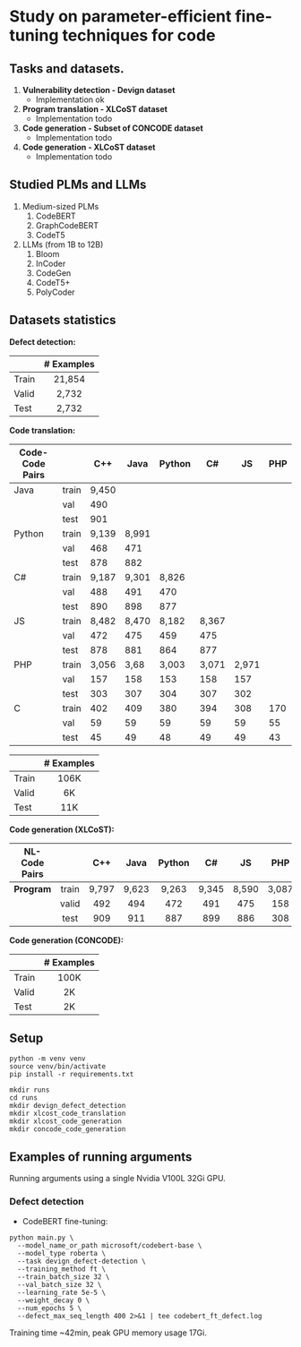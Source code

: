 # Study on parameter-efficient fine-tuning techniques for code

## Tasks and datasets.

1. **Vulnerability detection - Devign dataset**
   - Implementation ok
2. **Program translation - XLCoST dataset**
   - Implementation todo
3. **Code generation - Subset of CONCODE dataset**
   - Implementation todo
4. **Code generation - XLCoST dataset**
   - Implementation todo

## Studied PLMs and LLMs

1. Medium-sized PLMs
   1. CodeBERT
   2. GraphCodeBERT
   3. CodeT5
2. LLMs (from 1B to 12B)
   1. Bloom
   2. InCoder
   3. CodeGen
   4. CodeT5+
   5. PolyCoder

## Datasets statistics

**Defect detection:**

|       | # Examples |
|-------|:----------:|
| Train |   21,854   |
| Valid |   2,732    |
| Test  |   2,732    |

**Code translation:**

|**Code-Code Pairs**|       | C++  | Java  | Python | C#    | JS    | PHP |
|--------|-------|------|-------|--------|-------|-------|-----|
| Java   | train |9,450 |       |        |       |       |     |
|        | val   |  490 |       |        |       |       |     |
|        | test  |  901 |       |        |       |       |     |
| Python | train |9,139 | 8,991 |        |       |       |     |
|        | val   |  468 | 471   |        |       |       |     |
|        | test  |  878 | 882   |        |       |       |     |
| C#     | train |9,187 | 9,301 | 8,826  |       |       |     |
|        | val   |  488 | 491   | 470    |       |       |     |
|        | test  |  890 | 898   | 877    |       |       |     |
| JS     | train |8,482 | 8,470 | 8,182  | 8,367 |       |     |
|        | val   |  472 | 475   | 459    | 475   |       |     |
|        | test  |  878 | 881   | 864    | 877   |       |     |
| PHP    | train |3,056 | 3,68  | 3,003  | 3,071 | 2,971 |     |
|        | val   |  157 | 158   | 153    | 158   | 157   |     |
|        | test  |  303 | 307   | 304    | 307   | 302   |     |
| C      | train |  402 | 409   | 380    | 394   | 308   | 170 |
|        | val   |   59 | 59    | 59     | 59    | 59    | 55  |
|        | test  |   45 | 49    | 48     | 49    | 49    | 43  |

|       | # Examples |
|-------|:----------:|
| Train |   106K   |
| Valid |   6K    |
| Test  |   11K    |

**Code generation (XLCoST):**

| **NL-Code Pairs** |       | **C++** | **Java** | **Python** | **C#** | **JS** | **PHP** | **C** | **Total** |
|:----------:|:-----:|:-------:|:--------:|:----------:|:------:|:------:|:-------:|:-----:|:---------:|
| **Program**| train |  9,797  |  9,623   |   9,263    | 9,345  | 8,590  |  3,087  |  463  |   50,168   |
|            | valid |   492   |    494   |     472    |   491  |   475  |   158   |   60  |    2,642   |
|            |  test |   909   |    911   |     887    |   899  |   886  |   308   |   51  |    4,851   |

**Code generation (CONCODE):**

|       | # Examples |
|-------|:----------:|
| Train |    100K    |
| Valid |     2K     |
| Test  |     2K     |

## Setup

```shell
python -m venv venv
source venv/bin/activate
pip install -r requirements.txt

mkdir runs
cd runs
mkdir devign_defect_detection
mkdir xlcost_code_translation
mkdir xlcost_code_generation
mkdir concode_code_generation
```

## Examples of running arguments

Running arguments using a single Nvidia V100L 32Gi GPU.

### Defect detection

- CodeBERT fine-tuning:
```shell
python main.py \
  --model_name_or_path microsoft/codebert-base \
  --model_type roberta \
  --task devign_defect-detection \
  --training_method ft \
  --train_batch_size 32 \
  --val_batch_size 32 \
  --learning_rate 5e-5 \
  --weight_decay 0 \
  --num_epochs 5 \
  --defect_max_seq_length 400 2>&1 | tee codebert_ft_defect.log
```
Training time ~42min, peak GPU memory usage 17Gi.